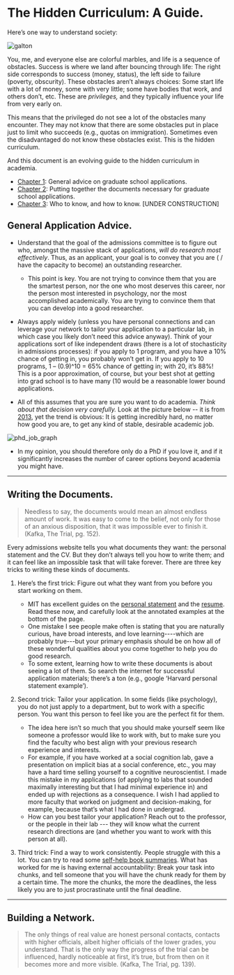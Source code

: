 # The Hidden Curriculum: A Guide.

Here’s one way to understand society:

![galton]( https://www.lexaloffle.com/media/66688/quincunx%20p8_0.gif)

You, me, and everyone else are colorful marbles, and life is a sequence of obstacles. Success is where we land after bouncing through life: The right side corresponds to success (money, status), the left side to failure (poverty, obscurity). These obstacles aren’t always choices: Some start life with a lot of money, some with very little; some have bodies that work, and others don’t, etc. These are *privileges,* and they typically influence your life from very early on.

This means that the privileged do not see a lot of the obstacles many encounter. They may not know that there are some obstacles put in place just to limit who succeeds (e.g., quotas on immigration). Sometimes even the disadvantaged do not know these obstacles exist. This is the hidden curriculum. 

And this document is an evolving guide to the hidden curriculum in academia.
- [Chapter 1](#general): General advice on graduate school applications.
- [Chapter 2](#documents): Putting together the documents necessary for graduate school applications.
- [Chapter 3](#networking): Who to know, and how to know.  [UNDER CONSTRUCTION]

## <a name="general"></a> General Application Advice.
- Understand that the goal of the admissions committee is to figure out who, amongst the massive stack of applications, *will do research most effectively*. Thus, as an applicant, your goal is to convey that you are ( / have the capacity to become) an outstanding researcher.
  - This point is key. You are not trying to convince them that you are the smartest person, nor the one who most deserves this career, nor the person most interested in psychology, nor the most accomplished academically. You are trying to convince them that you can develop into a good researcher.
    
- Always apply widely (unless you have personal connections and can leverage your network to tailor your application to a particular lab, in which case you likely don’t need this advice anyway). Think of your applications sort of like independent draws (there is a lot of stochasticity in admissions processes): if you apply to 1 program, and you have a 10% chance of getting in, you probably won’t get in. If you apply to 10 programs, 1 – (0.9)^10 =  65% chance of getting in; with 20, it’s 88%! This is a poor approximation, of course, but your best shot at getting into grad school is to have many (10 would be a reasonable lower bound applications.
  
- All of this assumes that you are sure you want to do academia. *Think about that decision very carefully.* Look at the picture below -- it is from [2013](https://www.nature.com/articles/nbt.2706), yet the trend is obvious: It is getting incredibly hard, no matter how good you are, to get any kind of stable, desirable academic job.
  
![phd_job_graph](https://media.springernature.com/full/springer-static/image/art%3A10.1038%2Fnbt.2706/MediaObjects/41587_2013_Article_BFnbt2706_Fig1_HTML.jpg?as=webp)

- In my opinion, you should therefore only do a PhD if you love it, and if it significantly increases the number of career options beyond academia you might have.

---

## <a name="documents"></a> Writing the Documents. 

> Needless to say, the documents would mean an almost endless amount of work. It was easy to come to the belief, not only for those of an anxious disposition, that it was impossible ever to finish it. (Kafka, The Trial, pg. 152).

Every admissions website tells you what documents they want: the personal statement and the CV. But they don’t always tell you how to write them; and it can feel like an impossible task that will take forever. There are three key tricks to writing these kinds of documents.
1. Here’s the first trick: Figure out what they want from you before you start working on them. 
   - MIT has excellent guides on the [personal statement]( https://mitcommlab.mit.edu/broad/commkit/graduate-school-personal-statement/) and the [resume]( https://mitcommlab.mit.edu/broad/commkit/cvresume/). Read these now, and carefully look at the annotated examples at the bottom of the page. 
   - One mistake I see people make often is stating that you are naturally curious, have broad interests, and love learning----which are probably true---but your primary emphasis should be on how all of these wonderful qualities about you come together to help you do good research. 
   - To some extent, learning how to write these documents is about seeing a lot of them. So search the internet for successful application materials; there’s a ton (e.g., google ‘Harvard personal statement example’).
     
2. Second trick: Tailor your application. In some fields (like psychology), you do not just apply to a department, but to work with a specific person. You want this person to feel like you are the perfect fit for them. 
   - The idea here isn’t so much that you should make yourself seem like someone a professor would like to work with, but to make sure you find the faculty who best align with your previous research experience and interests.  
   - For example, if you have worked at a social cognition lab, gave a presentation on implicit bias at a social conference, etc., you may have a hard time selling yourself to a cognitive neuroscientist. I made this mistake in my applications (of applying to labs that sounded maximally interesting but that I had minimal experience in) and ended up with rejections as a consequence. I wish I had applied to more faculty that worked on judgment and decision-making, for example, because that’s what I had done  in undergrad.
   - How can you best tailor your application? Reach out to the professor, or the people in their lab --- they will know what the current research directions are (and whether you want to work with this person at all).
     
3. Third trick: Find a way to work consistently. People struggle with this a lot. You can try to read some [self-help book summaries](https://www.nateliason.com/notes/atomic-habits-james-clear). What has worked for me is having external accountability: Break your task into chunks, and tell someone that you will have the chunk ready for them by a certain time. The more the chunks, the more the deadlines, the less likely you are to just procrastinate until the final deadline. 

---

## <a name="network"></a> Building a Network.

> The only things of real value are honest personal contacts, contacts with higher officials, albeit higher officials of the lower grades, you understand. That is the only way the progress of the  trial can be influenced, hardly noticeable at first, it’s true, but from then on it becomes more and more visible. (Kafka, The Trial, pg. 139).
